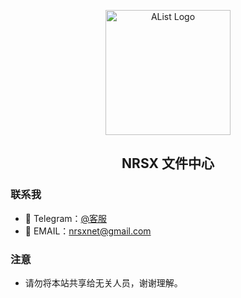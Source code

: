 <p align="center">
    <img src="https://cdn.jsdelivr.net/gh/m1n4l/img@main/logo.svg" alt="AList Logo" width=200/>
</p>

<h2 align="center">NRSX 文件中心</h2>

### 联系我

- 👋 Telegram：[@客服](https://t.me/nrsxthx "@客服")
- 👀 EMAIL：nrsxnet@gmail.com

### 注意

- 请勿将本站共享给无关人员，谢谢理解。
